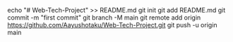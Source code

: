 echo "# Web-Tech-Project" >> README.md
git init
git add README.md
git commit -m "first commit"
git branch -M main
git remote add origin https://github.com/Aayushotaku/Web-Tech-Project.git
git push -u origin main